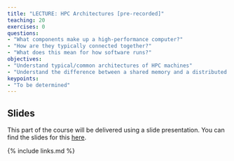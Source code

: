 ```yaml
---
title: "LECTURE: HPC Architectures [pre-recorded]"
teaching: 20
exercises: 0
questions:
- "What components make up a high-performance computer?"
- "How are they typically connected together?"
- "What does this mean for how software runs?"
objectives:
- "Understand typical/common architectures of HPC machines"
- "Understand the difference between a shared memory and a distributed memory architecture"
keypoints:
- "To be determined"
---
```


## Slides

This part of the course will be delivered using a slide presentation. You can
find the slides for this [here](../slides/04-HPC-architecture.pdf).

{% include links.md %}

